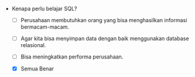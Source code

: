 - Kenapa perlu belajar SQL?
  - [ ] Perusahaan membutuhkan orang yang bisa menghasilkan informasi bermacam-macam.
  - [ ] Agar kita bisa menyimpan data dengan baik menggunakan database relasional.
  - [ ] Bisa meningkatkan performa perusahaan.
  - [x] Semua Benar

